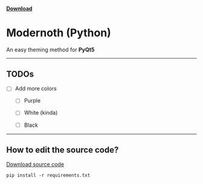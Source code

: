 #### [Download](https://github.com/qwertzuiii/py-modernoth/releases/latest)

# Modernoth (Python)

An easy theming method for **PyQt5**

---

## TODOs

- [ ] Add more colors
    - [ ] Purple
    - [ ] White (kinda)
    - [ ] Black


---

## How to edit the source code?

[Download source code](DLINK)

`pip install -r requirements.txt`